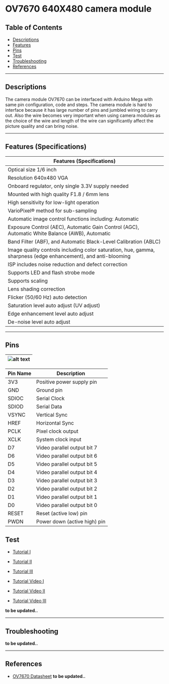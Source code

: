 # OV7670 640X480 camera module

## Table of Contents

-   [Descriptions](#descriptions)
-   [Features](#features)
-   [Pins](#pins)
-   [Test](#test-code)
-   [Troubleshooting](#troubleshooting)
-   [References](#references)

---

## Descriptions

The camera module OV7670 can be interfaced with Arduino Mega with same pin configuration, code and steps. The camera module is hard to interface because it has large number of pins and jumbled wiring to carry out. Also the wire becomes very important when using camera modules as the choice of the wire and length of the wire can significantly affect the picture quality and can bring noise.

---

## Features (Specifications)

| Features (Specifications)                                                                                      |
| -------------------------------------------------------------------------------------------------------------- |
| Optical size 1/6 inch                                                                                          |
| Resolution 640x480 VGA                                                                                         |
| Onboard regulator, only single 3.3V supply needed                                                              |
| Mounted with high quality F1.8 / 6mm lens                                                                      |
| High sensitivity for low-light operation                                                                       |
| VarioPixel® method for sub-sampling                                                                            |
| Automatic image control functions including: Automatic                                                         |
| Exposure Control (AEC), Automatic Gain Control (AGC), Automatic White Balance (AWB), Automatic                 |
| Band Filter (ABF), and Automatic Black-Level Calibration (ABLC)                                                |
| Image quality controls including color saturation, hue, gamma, sharpness (edge enhancement), and anti-blooming |
| ISP includes noise reduction and defect correction                                                             |
| Supports LED and flash strobe mode                                                                             |
| Supports scaling                                                                                               |
| Lens shading correction                                                                                        |
| Flicker (50/60 Hz) auto detection                                                                              |
| Saturation level auto adjust (UV adjust)                                                                       |
| Edge enhancement level auto adjust                                                                             |
| De-noise level auto adjust                                                                                     |

---

## Pins

| ![alt text](https://bit.ly/2Oz2Y1U 'GY-521') |
| -------------------------------------------- |

| Pin Name | Description                  |
| -------- | ---------------------------- |
| 3V3      | Positive power supply pin    |
| GND      | Ground pin                   |
| SDIOC    | Serial Clock                 |
| SDIOD    | Serial Data                  |
| VSYNC    | Vertical Sync                |
| HREF     | Horizontal Sync              |
| PCLK     | Pixel clock output           |
| XCLK     | System clock input           |
| D7       | Video parallel output bit 7  |
| D6       | Video parallel output bit 6  |
| D5       | Video parallel output bit 5  |
| D4       | Video parallel output bit 4  |
| D3       | Video parallel output bit 3  |
| D2       | Video parallel output bit 2  |
| D1       | Video parallel output bit 1  |
| D0       | Video parallel output bit 0  |
| RESET    | Reset (active low) pin       |
| PWDN     | Power down (active high) pin |

## Test

-   [Tutorial I](https://bit.ly/3uxwsMV)
-   [Tutorial II](https://bit.ly/3cYBEmS)
-   [Tutorial III](https://bit.ly/3muaZBx)

-   [Tutorial Video I](https://youtu.be/ZqAvvLM-9BI)
-   [Tutorial Video II](https://youtu.be/L9DTW1ulsT0)
-   [Tutorial Video III](https://youtu.be/Dp3RMb0e1eA)

**to be updated..**

---

## Troubleshooting

**to be updated..**

---

## References

-   [OV7670 Datasheet](https://bit.ly/3mrPzVI)
    **to be updated..**
